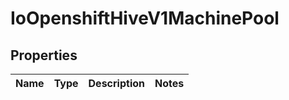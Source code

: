 
# IoOpenshiftHiveV1MachinePool

## Properties
Name | Type | Description | Notes
------------ | ------------- | ------------- | -------------



